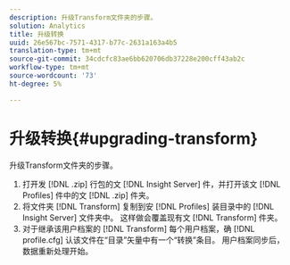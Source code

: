 ```yaml
---
description: 升级Transform文件夹的步骤。
solution: Analytics
title: 升级转换
uuid: 26e567bc-7571-4317-b77c-2631a163a4b5
translation-type: tm+mt
source-git-commit: 34cdcfc83ae6bb620706db37228e200cff43ab2c
workflow-type: tm+mt
source-wordcount: '73'
ht-degree: 5%

---
```



# 升级转换{#upgrading-transform}

升级Transform文件夹的步骤。

1. 打开发 [!DNL .zip] 行包的文 [!DNL Insight Server] 件，并打开该文 [!DNL Profiles] 件中的文 [!DNL .zip] 件夹。
1. 将文件夹 [!DNL Transform] 复制到安 [!DNL Profiles] 装目录中的 [!DNL Insight Server] 文件夹中。 这样做会覆盖现有文 [!DNL Transform] 件夹。
1. 对于继承该用户档案的 [!DNL Transform] 每个用户档案，确 [!DNL profile.cfg] 认该文件在“目录”矢量中有一个“转换”条目。
用户档案同步后，数据重新处理开始。
